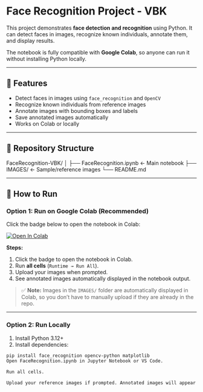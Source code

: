 # Face Recognition Project - VBK

This project demonstrates **face detection and recognition** using Python. It can detect faces in images, recognize known individuals, annotate them, and display results.  

The notebook is fully compatible with **Google Colab**, so anyone can run it without installing Python locally.

---

## 🔹 Features
- Detect faces in images using `face_recognition` and `OpenCV`
- Recognize known individuals from reference images
- Annotate images with bounding boxes and labels
- Save annotated images automatically
- Works on Colab or locally

---

## 📂 Repository Structure
FaceRecognition-VBK/
│
├── FaceRecognition.ipynb ← Main notebook
├── IMAGES/ ← Sample/reference images
└── README.md

---

## 🚀 How to Run

### Option 1: Run on Google Colab (Recommended)
Click the badge below to open the notebook in Colab:

[![Open In Colab](https://colab.research.google.com/assets/colab-badge.svg)](https://github.com/balaram-krishna/FaceRecognition-VBK/blob/main/FaceRecognition.ipynb)

**Steps:**
1. Click the badge to open the notebook in Colab.
2. Run **all cells** (`Runtime → Run All`).
3. Upload your images when prompted.
4. See annotated images automatically displayed in the notebook output.

> ✅ **Note:** Images in the `IMAGES/` folder are automatically displayed in Colab, so you don’t have to manually upload if they are already in the repo.

---

### Option 2: Run Locally
1. Install Python 3.12+  
2. Install dependencies:

```bash
pip install face_recognition opencv-python matplotlib
Open FaceRecognition.ipynb in Jupyter Notebook or VS Code.

Run all cells.

Upload your reference images if prompted. Annotated images will appear as output.

